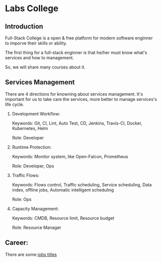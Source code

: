 # Labs College

## Introduction

Full-Stack College is a open & free platform for modern software enginner to imporve their skills or ability.

The first thing for a full-stack enginner is that he/her must know what's services and how to management.

So, we will share many courses about it.


## Services Management

There are 4 directions for knowning about services management. It's important for us to take care the services, more better to manage services's life cycle.

1. Development Workflow:

	Keywords: Git, CI, Lint, Auto Test, CD, Jenkins, Travis-CI, Docker, Kubernetes, Helm

	Role: Developer

2. Runtime Protection:

	Keywords: Monitor system, like Open-Falcon, Prometheus

	Role: Developer, Ops

3. Traffic Flows:

	Keywords: Flows control, Traffic scheduling, Service scheduling, Data index, offline jobs, Automatic intelligent scheduling

	Role: Ops

4. Capacity Management:

	Keywords: CMDB, Resource limit, Resource budget

	Role: Resource Manager

## Career:

There are some [jobs titles](https://frontendmasters.com/books/front-end-handbook/2018/practice/types-of-front-end-dev.html)
